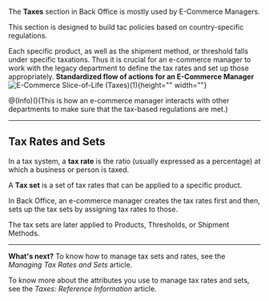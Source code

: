 The **Taxes** section in Back Office is mostly used by E-Commerce Managers.

This section is designed to build tac policies based on country-specific regulations. 

Each specific product, as well as the shipment method, or threshold falls under specific taxations. Thus it is crucial for an e-commerce manager to work with the legacy department to define the tax rates and set up those appropriately.
**Standardized flow of actions for an E-Commerce Manager**
![E-Commerce Slice-of-Life \(Taxes\)\(1\)](https://cdn.document360.io/9fafa0d5-d76f-40c5-8b02-ab9515d3e879/Images/Documentation/E-Commerce%20Slice-of-Life%20%28Taxes%29%281%29.png){height="" width=""}

@(Info)()(This is how an e-commerce manager interacts with other departments to make sure that the tax-based regulations are met.)
***
## Tax Rates and Sets
In a tax system, a **tax rate** is the ratio (usually expressed as a percentage) at which a business or person is taxed.

A **Tax set** is a set of tax rates that can be applied to a specific product.

In Back Office, an e-commerce manager creates the tax rates first and then, sets up the tax sets by assigning tax rates to those. 

The tax sets are later applied to Products, Thresholds, or Shipment Methods. 
***
**What's next?**
To know how to manage tax sets and rates, see the _Managing Tax Rates and Sets_ article.

To know more about the attributes you use to manage tax rates and sets, see the _Taxes: Reference Information_ article.